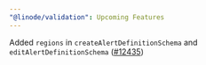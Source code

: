 ```yaml
---
"@linode/validation": Upcoming Features
---
```


Added `regions` in `createAlertDefinitionSchema` and `editAlertDefinitionSchema` ([#12435](https://github.com/linode/manager/pull/12435))
